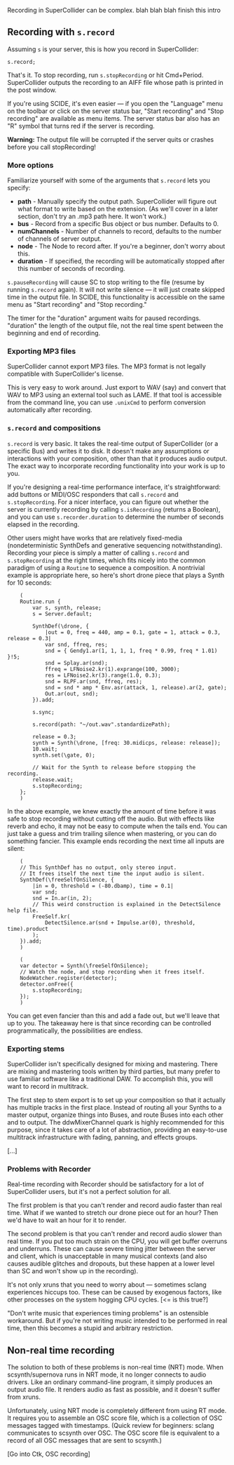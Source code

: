Recording in SuperCollider can be complex. blah blah blah finish this intro

## Recording with `s.record` ##

Assuming `s` is your server, this is how you record in SuperCollider:

    s.record;

That's it. To stop recording, run `s.stopRecording` or hit Cmd+Period. SuperCollider outputs the recording to an AIFF file whose path is printed in the post window.

If you're using SCIDE, it's even easier — if you open the "Language" menu on the toolbar or click on the server status bar, "Start recording" and "Stop recording" are available as menu items. The server status bar also has an "R" symbol that turns red if the server is recording.

**Warning:** The output file will be corrupted if the server quits or crashes before you call stopRecording!

### More options ###

Familiarize yourself with some of the arguments that `s.record` lets you specify:

- **path** - Manually specify the output path. SuperCollider will figure out what format to write based on the extension. (As we'll cover in a later section, don't try an .mp3 path here. It won't work.)
- **bus** - Record from a specific Bus object or bus number. Defaults to 0.
- **numChannels** - Number of channels to record, defaults to the number of channels of server output.
- **node** - The Node to record after. If you're a beginner, don't worry about this.
- **duration** - If specified, the recording will be automatically stopped after this number of seconds of recording.

`s.pauseRecording` will cause SC to stop writing to the file (resume by running `s.record` again). It will not write silence — it will just create skipped time in the output file. In SCIDE, this functionality is accessible on the same menu as "Start recording" and "Stop recording."

The timer for the "duration" argument waits for paused recordings. "duration" the length of the output file, not the real time spent between the beginning and end of recording.

### Exporting MP3 files ###

SuperCollider cannot export MP3 files. The MP3 format is not legally compatible with SuperCollider's license.

This is very easy to work around. Just export to WAV (say) and convert that WAV to MP3 using an external tool such as LAME. If that tool is accessible from the command line, you can use ```.unixCmd``` to perform conversion automatically after recording.

### `s.record` and compositions ###

`s.record` is very basic. It takes the real-time output of SuperCollider (or a specific Bus) and writes it to disk. It doesn't make any assumptions or interactions with your composition, other than that it produces audio output. The exact way to incorporate recording functionality into your work is up to you.

If you're designing a real-time performance interface, it's straightforward: add buttons or MIDI/OSC responders that call `s.record` and `s.stopRecording`. For a nicer interface, you can figure out whether the server is currently recording by calling `s.isRecording` (returns a Boolean), and you can use `s.recorder.duration` to determine the number of seconds elapsed in the recording.

Other users might have works that are relatively fixed-media (nondeterministic SynthDefs and generative sequencing notwithstanding). Recording your piece is simply a matter of calling `s.record` and `s.stopRecording` at the right times, which fits nicely into the common paradigm of using a `Routine` to sequence a composition. A nontrivial example is appropriate here, so here's short drone piece that plays a Synth for 10 seconds:
```supercollider
    (
    Routine.run {
        var s, synth, release;
        s = Server.default;

        SynthDef(\drone, {
            |out = 0, freq = 440, amp = 0.1, gate = 1, attack = 0.3, release = 0.3|
            var snd, ffreq, res;
            snd = { Gendy1.ar(1, 1, 1, 1, freq * 0.99, freq * 1.01) }!5;
            snd = Splay.ar(snd);
            ffreq = LFNoise2.kr(1).exprange(100, 3000);
            res = LFNoise2.kr(3).range(1.0, 0.3);
            snd = RLPF.ar(snd, ffreq, res);
            snd = snd * amp * Env.asr(attack, 1, release).ar(2, gate);
            Out.ar(out, snd);
        }).add;

        s.sync;

        s.record(path: "~/out.wav".standardizePath);

        release = 0.3;
        synth = Synth(\drone, [freq: 30.midicps, release: release]);
        10.wait;
        synth.set(\gate, 0);

        // Wait for the Synth to release before stopping the recording.
        release.wait;
        s.stopRecording;
    };
    )
```
In the above example, we knew exactly the amount of time before it was safe to stop recording without cutting off the audio. But with effects like reverb and echo, it may not be easy to compute when the tails end. You can just take a guess and trim trailing silence when mastering, or you can do something fancier. This example ends recording the next time all inputs are silent:
```supercollider
    (
    // This SynthDef has no output, only stereo input.
    // It frees itself the next time the input audio is silent.
    SynthDef(\freeSelfOnSilence, {
        |in = 0, threshold = (-80.dbamp), time = 0.1|
        var snd;
        snd = In.ar(in, 2);
        // This weird construction is explained in the DetectSilence help file.
        FreeSelf.kr(
            DetectSilence.ar(snd + Impulse.ar(0), threshold, time).product
        );
    }).add;
    )

    (
    var detector = Synth(\freeSelfOnSilence);
    // Watch the node, and stop recording when it frees itself.
    NodeWatcher.register(detector);
    detector.onFree({
        s.stopRecording;
    });
    )
```
You can get even fancier than this and add a fade out, but we'll leave that up to you. The takeaway here is that since recording can be controlled programmatically, the possibilities are endless.

### Exporting stems ###

SuperCollider isn't specifically designed for mixing and mastering. There are mixing and mastering tools written by third parties, but many prefer to use familiar software like a traditional DAW. To accomplish this, you will want to record in multitrack.

The first step to stem export is to set up your composition so that it actually has multiple tracks in the first place. Instead of routing all your Synths to a master output, organize things into Buses, and route Buses into each other and to output. The ddwMixerChannel quark is highly recommended for this purpose, since it takes care of a lot of abstraction, providing an easy-to-use multitrack infrastructure with fading, panning, and effects groups.

[...]

### Problems with Recorder ###

Real-time recording with Recorder should be satisfactory for a lot of SuperCollider users, but it's not a perfect solution for all.

The first problem is that you can't render and record audio faster than real time. What if we wanted to stretch our drone piece out for an hour? Then we'd have to wait an hour for it to render.

The second problem is that you can't render and record audio slower than real time. If you put too much strain on the CPU, you will get buffer overruns and underruns. These can cause severe timing jitter between the server and client, which is unacceptable in many musical contexts (and also causes audible glitches and dropouts, but these happen at a lower level than SC and won't show up in the recording).

It's not only xruns that you need to worry about — sometimes sclang experiences hiccups too. These can be caused by exogenous factors, like other processes on the system hogging CPU cycles. [<= is this true?]

"Don't write music that experiences timing problems" is an ostensible workaround. But if you're not writing music intended to be performed in real time, then this becomes a stupid and arbitrary restriction.

## Non-real time recording ##

The solution to both of these problems is non-real time (NRT) mode. When scsynth/supernova runs in NRT mode, it no longer connects to audio drivers. Like an ordinary command-line program, it simply produces an output audio file. It renders audio as fast as possible, and it doesn't suffer from xruns.

Unfortunately, using NRT mode is completely different from using RT mode. It requires you to assemble an OSC score file, which is a collection of OSC messages tagged with timestamps. (Quick review for beginners: sclang communicates to scsynth over OSC. The OSC score file is equivalent to a record of all OSC messages that are sent to scsynth.)

[Go into Ctk, OSC recording]